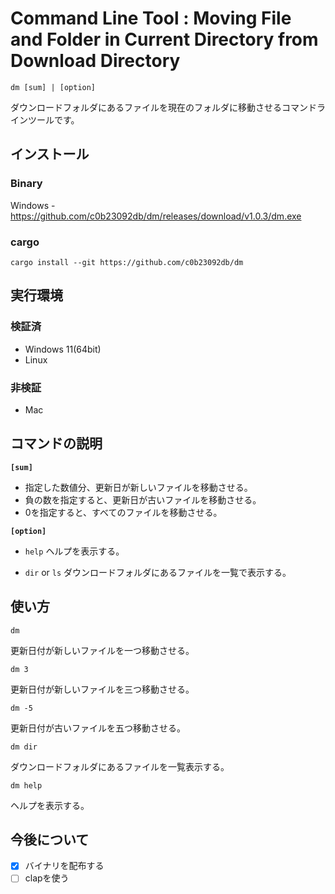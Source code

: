 # Command Line Tool : Moving File and Folder in Current Directory from Download Directory

```batch
dm [sum] | [option]
```

ダウンロードフォルダにあるファイルを現在のフォルダに移動させるコマンドラインツールです。

## インストール

### Binary

Windows - https://github.com/c0b23092db/dm/releases/download/v1.0.3/dm.exe

### cargo

```batch
cargo install --git https://github.com/c0b23092db/dm
```

## 実行環境

### 検証済

- Windows 11(64bit)
- Linux

### 非検証
- Mac

## コマンドの説明

**`[sum]`**

- 指定した数値分、更新日が新しいファイルを移動させる。
- 負の数を指定すると、更新日が古いファイルを移動させる。
- 0を指定すると、すべてのファイルを移動させる。

**`[option]`**

- `help`
  ヘルプを表示する。

- `dir` or `ls`
  ダウンロードフォルダにあるファイルを一覧で表示する。

## 使い方

```batch
dm
```

更新日付が新しいファイルを一つ移動させる。

```batch
dm 3
```

更新日付が新しいファイルを三つ移動させる。

```batch
dm -5
```

更新日付が古いファイルを五つ移動させる。

```batch
dm dir
```

ダウンロードフォルダにあるファイルを一覧表示する。

```batch
dm help
```

ヘルプを表示する。

## 今後について

- [x] バイナリを配布する
- [ ] clapを使う
